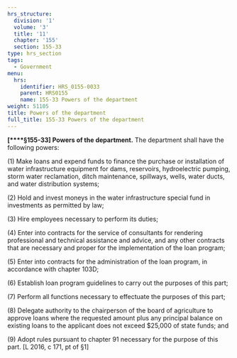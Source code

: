 ```yaml
---
hrs_structure:
  division: '1'
  volume: '3'
  title: '11'
  chapter: '155'
  section: 155-33
type: hrs_section
tags:
  - Government
menu:
  hrs:
    identifier: HRS_0155-0033
    parent: HRS0155
    name: 155-33 Powers of the department
weight: 51105
title: Powers of the department
full_title: 155-33 Powers of the department
---
```

<a></a>**[****§155-33] Powers of the department.** The department shall have the following powers:

(1) Make loans and expend funds to finance the purchase or installation of water infrastructure equipment for dams, reservoirs, hydroelectric pumping, storm water reclamation, ditch maintenance, spillways, wells, water ducts, and water distribution systems;

(2) Hold and invest moneys in the water infrastructure special fund in investments as permitted by law;

(3) Hire employees necessary to perform its duties;

(4) Enter into contracts for the service of consultants for rendering professional and technical assistance and advice, and any other contracts that are necessary and proper for the implementation of the loan program;

(5) Enter into contracts for the administration of the loan program, in accordance with chapter 103D;

(6) Establish loan program guidelines to carry out the purposes of this part;

(7) Perform all functions necessary to effectuate the purposes of this part;

(8) Delegate authority to the chairperson of the board of agriculture to approve loans where the requested amount plus any principal balance on existing loans to the applicant does not exceed $25,000 of state funds; and

(9) Adopt rules pursuant to chapter 91 necessary for the purpose of this part. [L 2016, c 171, pt of §1]
